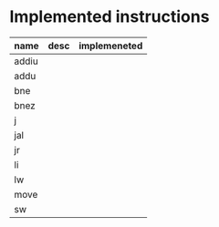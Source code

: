 # Implemented instructions

|name|desc|implemeneted|
|-|-|-|
|addiu|||
|addu|||
|bne|||
|bnez|||
|j|||
|jal|||
|jr|||
|li|||
|lw|||
|move|||
|sw|||